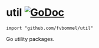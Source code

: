 # util [![GoDoc](https://godoc.org/github.com/fvbommel/util?status.svg)](https://godoc.org/github.com/fvbommel/util)

    import "github.com/fvbommel/util"

Go utility packages.
